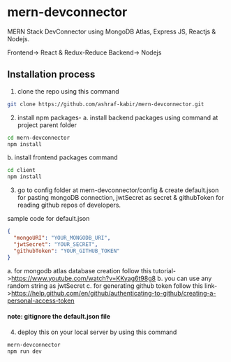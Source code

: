 # mern-devconnector

MERN Stack DevConnector using MongoDB Atlas, Express JS, Reactjs & Nodejs.

Frontend-> React & Redux-Reduce
Backend-> Nodejs

## Installation process
1. clone the repo using this command
```bash
git clone https://github.com/ashraf-kabir/mern-devconnector.git
```
2. install npm packages-
  a. install backend packages using command at project parent folder
  ```bash
  cd mern-devconnector
  npm install
  ```
  b. install frontend packages command
  ```bash
  cd client
  npm install
  ```
3. go to config folder at mern-devconnector/config & create default.json for pasting mongoDB connection, jwtSecret as secret & githubToken for reading github repos of developers.

  sample code for default.json
  ```json
  {
    "mongoURI": "YOUR_MONGODB_URI",
    "jwtSecret": "YOUR_SECRET",
    "githubToken": "YOUR_GITHUB_TOKEN"
  }
  ```
  a. for mongodb atlas database creation follow this tutorial->https://www.youtube.com/watch?v=KKyag6t98g8
  b. you can use any random string as jwtSecret
  c. for generating github token follow this link->https://help.github.com/en/github/authenticating-to-github/creating-a-personal-access-token

  #### note: gitignore the default.json file

4. deploy this on your local server by using this command
  ```bash
  mern-devconnector
  npm run dev
  ```
